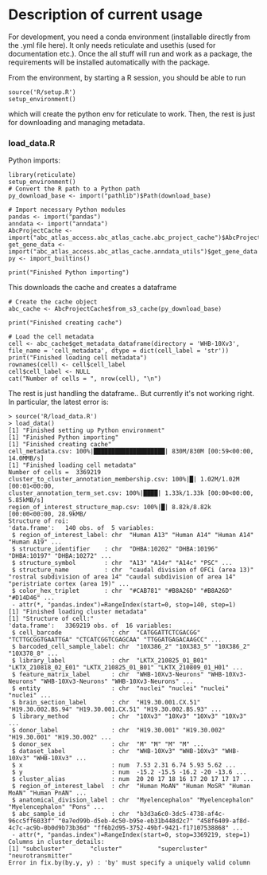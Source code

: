 # Description of current usage

For development, you need a conda environment (installable directly from the .yml file here). It only needs reticulate and usethis (used for documentation etc.). Once the all stuff will run and work as a package, the requirements will be installed automatically with the package.

From the environment, by starting a R session, you should be able to run 
``` 
source('R/setup.R')
setup_environment()
```

which will create the python env for reticulate to work. Then, the rest is just for downloading and managing metadata.

### load_data.R

Python imports:

```
library(reticulate)
setup_environment()
# Convert the R path to a Python path
py_download_base <- import("pathlib")$Path(download_base)

# Import necessary Python modules
pandas <- import("pandas")
anndata <- import("anndata")
AbcProjectCache <- import("abc_atlas_access.abc_atlas_cache.abc_project_cache")$AbcProjectCache
get_gene_data <- import("abc_atlas_access.abc_atlas_cache.anndata_utils")$get_gene_data
py <- import_builtins()

print("Finished Python importing")
```


This downloads the cache and creates a dataframe
```
# Create the cache object
abc_cache <- AbcProjectCache$from_s3_cache(py_download_base)

print("Finished creating cache")

# Load the cell metadata
cell <- abc_cache$get_metadata_dataframe(directory = 'WHB-10Xv3', file_name = 'cell_metadata', dtype = dict(cell_label = 'str'))
print("Finished loading cell metadata")
rownames(cell) <- cell$cell_label
cell$cell_label <- NULL
cat("Number of cells = ", nrow(cell), "\n")

```

The rest is just handling the dataframe.. But currently it's not working right. In particular, the latest error is:

```
> source('R/load_data.R')
> load_data()
[1] "Finished setting up Python environment"
[1] "Finished Python importing"
[1] "Finished creating cache"
cell_metadata.csv: 100%|████████████████████| 830M/830M [00:59<00:00, 14.0MMB/s]
[1] "Finished loading cell metadata"
Number of cells =  3369219 
cluster_to_cluster_annotation_membership.csv: 100%|█| 1.02M/1.02M [00:01<00:00, 
cluster_annotation_term_set.csv: 100%|████| 1.33k/1.33k [00:00<00:00, 5.85kMB/s]
region_of_interest_structure_map.csv: 100%|█| 8.82k/8.82k [00:00<00:00, 28.9kMB/
Structure of roi:
'data.frame':	140 obs. of  5 variables:
 $ region_of_interest_label: chr  "Human A13" "Human A14" "Human A14" "Human A19" ...
 $ structure_identifier    : chr  "DHBA:10202" "DHBA:10196" "DHBA:10197" "DHBA:10272" ...
 $ structure_symbol        : chr  "A13" "A14r" "A14c" "PSC" ...
 $ structure_name          : chr  "caudal division of OFCi (area 13)" "rostral subdivision of area 14" "caudal subdivision of area 14" "peristriate cortex (area 19)" ...
 $ color_hex_triplet       : chr  "#CAB781" "#B8A26D" "#B8A26D" "#D14D46" ...
 - attr(*, "pandas.index")=RangeIndex(start=0, stop=140, step=1)
[1] "Finished loading cluster metadata"
[1] "Structure of cell:"
'data.frame':	3369219 obs. of  16 variables:
 $ cell_barcode              : chr  "CATGGATTCTCGACGG" "TCTTGCGGTGAATTGA" "CTCATCGGTCGAGCAA" "TTGGATGAGACAAGCC" ...
 $ barcoded_cell_sample_label: chr  "10X386_2" "10X383_5" "10X386_2" "10X378_8" ...
 $ library_label             : chr  "LKTX_210825_01_B01" "LKTX_210818_02_E01" "LKTX_210825_01_B01" "LKTX_210809_01_H01" ...
 $ feature_matrix_label      : chr  "WHB-10Xv3-Neurons" "WHB-10Xv3-Neurons" "WHB-10Xv3-Neurons" "WHB-10Xv3-Neurons" ...
 $ entity                    : chr  "nuclei" "nuclei" "nuclei" "nuclei" ...
 $ brain_section_label       : chr  "H19.30.001.CX.51" "H19.30.002.BS.94" "H19.30.001.CX.51" "H19.30.002.BS.93" ...
 $ library_method            : chr  "10Xv3" "10Xv3" "10Xv3" "10Xv3" ...
 $ donor_label               : chr  "H19.30.001" "H19.30.002" "H19.30.001" "H19.30.002" ...
 $ donor_sex                 : chr  "M" "M" "M" "M" ...
 $ dataset_label             : chr  "WHB-10Xv3" "WHB-10Xv3" "WHB-10Xv3" "WHB-10Xv3" ...
 $ x                         : num  7.53 2.31 6.74 5.93 5.62 ...
 $ y                         : num  -15.2 -15.5 -16.2 -20 -13.6 ...
 $ cluster_alias             : num  20 20 17 18 16 17 20 17 17 17 ...
 $ region_of_interest_label  : chr  "Human MoAN" "Human MoSR" "Human MoAN" "Human PnAN" ...
 $ anatomical_division_label : chr  "Myelencephalon" "Myelencephalon" "Myelencephalon" "Pons" ...
 $ abc_sample_id             : chr  "b3d3a6c0-3dc5-4738-af4c-96cc5ff6033f" "0a7ed99b-d5eb-4c50-b95e-eb31b448d2c7" "458f6409-af8d-4c7c-ac9b-0b0d9b73b36d" "ff6b2d95-3752-49bf-9421-f17107538868" ...
 - attr(*, "pandas.index")=RangeIndex(start=0, stop=3369219, step=1)
Columns in cluster_details:
[1] "subcluster"       "cluster"          "supercluster"     "neurotransmitter"
Error in fix.by(by.y, y) : 'by' must specify a uniquely valid column

```